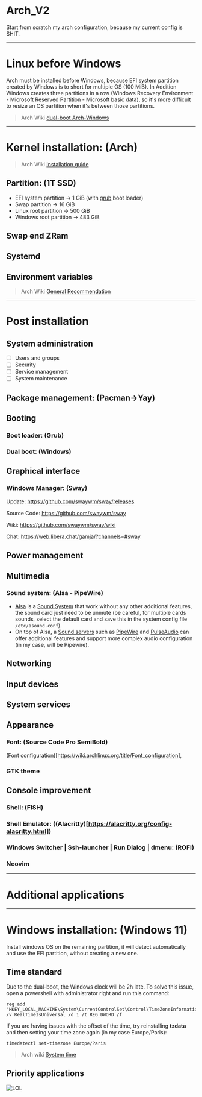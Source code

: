 # Arch_V2
Start from scratch my arch configuration, because my current config is SHIT.

---
# Linux before Windows
Arch must be installed before Windows, because EFI system partition created by Windows is to short for multiple OS (100 MiB). In Addition Windows creates three partitions in a row (Windows Recovery Environment - Microsoft Reserved Partition - Microsoft basic data), so it's more difficult to resize an OS partition when it's between those partitions.
> Arch Wiki [dual-boot Arch-Windows](https://wiki.archlinux.org/title/Dual_boot_with_Windows)

---
# Kernel installation: (Arch)
> Arch Wiki [Installation guide](https://wiki.archlinux.org/title/Installation_guide)

## Partition: (1T SSD)
- EFI system partition -> 1 GiB (with [grub](#Booting) boot loader)
- Swap partition -> 16 GiB
- Linux root partition -> 500 GiB
- Windows root partition -> 483 GiB

## Swap end ZRam

## Systemd

## Environment variables
> Arch Wiki [General Recommendation](https://wiki.archlinux.org/title/General_recommendations)

---
# Post installation

## System administration
- [ ] Users and groups
- [ ] Security
- [ ] Service management
- [ ] System maintenance

## Package management: (Pacman->Yay)

## Booting
### Boot loader: (Grub)
### Dual boot: (Windows)

## Graphical interface
### Windows Manager: (Sway)
Update: https://github.com/swaywm/sway/releases

Source Code: https://github.com/swaywm/sway

Wiki: https://github.com/swaywm/sway/wiki

Chat: https://web.libera.chat/gamja/?channels=#sway

## Power management

## Multimedia
### Sound system: (Alsa - PipeWire)
- [Alsa](https://wiki.archlinux.org/title/Advanced_Linux_Sound_Architecture) is a [Sound System](https://wiki.archlinux.org/title/Sound_system) that work without any other additional features, the sound card just need to be unmute (be careful, for multiple cards sounds, select the default card and save this in the system config file ```/etc/asound.conf```).
- On top of Alsa, a [Sound servers](https://wiki.archlinux.org/title/Sound_system#Sound_servers) such as [PipeWire](https://wiki.archlinux.org/title/PipeWire) and [PulseAudio](https://wiki.archlinux.org/title/PulseAudio) can offer additional features and support more complex audio configuration (in my case, will be Pipewire). 

## Networking

## Input devices

## System services

## Appearance

### Font: (Source Code Pro SemiBold)
(Font configuration)[https://wiki.archlinux.org/title/Font_configuration], 

### GTK theme

## Console improvement

### Shell: (FISH)

### Shell Emulator: ((Alacritty)[https://alacritty.org/config-alacritty.html])

### Windows Switcher | Ssh-launcher | Run Dialog | dmenu: (ROFI)

### Neovim

---
# Additional applications

---
# Windows installation: (Windows 11)
Install windows OS on the remaining partition, it will detect automatically and use the EFI partition, without creating a new one.

## Time standard
Due to the dual-boot, the Windows clock will be 2h late. To solve this issue, open a powershell with administrator right and run this command:
```
reg add "HKEY_LOCAL_MACHINE\System\CurrentControlSet\Control\TimeZoneInformation" /v RealTimeIsUniversal /d 1 /t REG_DWORD /f
```
If you are having issues with the offset of the time, try reinstalling **tzdata** and then setting your time zone again (in my case Europe/Paris):
```
timedatectl set-timezone Europe/Paris
```
> Arch wiki [System time](https://wiki.archlinux.org/title/System_time#UTC_in_Microsoft_Windows)

## Priority applications
![**LOL**](https://static.wikia.nocookie.net/leagueoflegends/images/7/77/League_of_Legends_logo.png)
